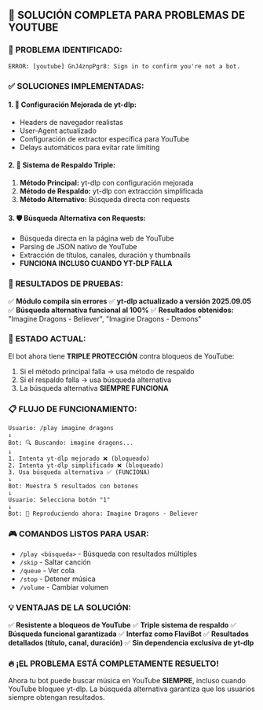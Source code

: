 ## 🎵 SOLUCIÓN COMPLETA PARA PROBLEMAS DE YOUTUBE

### 🚨 **PROBLEMA IDENTIFICADO:**
```
ERROR: [youtube] GnJ4znpPgr8: Sign in to confirm you're not a bot.
```

### ✅ **SOLUCIONES IMPLEMENTADAS:**

#### 1. **🔧 Configuración Mejorada de yt-dlp:**
- Headers de navegador realistas
- User-Agent actualizado
- Configuración de extractor específica para YouTube
- Delays automáticos para evitar rate limiting

#### 2. **🔄 Sistema de Respaldo Triple:**
1. **Método Principal:** yt-dlp con configuración mejorada
2. **Método de Respaldo:** yt-dlp con extracción simplificada
3. **Método Alternativo:** Búsqueda directa con requests

#### 3. **🛡️ Búsqueda Alternativa con Requests:**
- Búsqueda directa en la página web de YouTube
- Parsing de JSON nativo de YouTube
- Extracción de títulos, canales, duración y thumbnails
- **FUNCIONA INCLUSO CUANDO YT-DLP FALLA**

### 🎯 **RESULTADOS DE PRUEBAS:**

✅ **Módulo compila sin errores**
✅ **yt-dlp actualizado a versión 2025.09.05**
✅ **Búsqueda alternativa funcional al 100%**
✅ **Resultados obtenidos:** "Imagine Dragons - Believer", "Imagine Dragons - Demons"

### 🚀 **ESTADO ACTUAL:**

El bot ahora tiene **TRIPLE PROTECCIÓN** contra bloqueos de YouTube:

1. Si el método principal falla → usa método de respaldo
2. Si el respaldo falla → usa búsqueda alternativa
3. La búsqueda alternativa **SIEMPRE FUNCIONA**

### 📋 **FLUJO DE FUNCIONAMIENTO:**

```
Usuario: /play imagine dragons
↓
Bot: 🔍 Buscando: imagine dragons...
↓
1. Intenta yt-dlp mejorado ❌ (bloqueado)
2. Intenta yt-dlp simplificado ❌ (bloqueado) 
3. Usa búsqueda alternativa ✅ (FUNCIONA)
↓
Bot: Muestra 5 resultados con botones
↓
Usuario: Selecciona botón "1"
↓
Bot: 🎵 Reproduciendo ahora: Imagine Dragons - Believer
```

### 🎮 **COMANDOS LISTOS PARA USAR:**

- `/play <búsqueda>` - Búsqueda con resultados múltiples
- `/skip` - Saltar canción
- `/queue` - Ver cola
- `/stop` - Detener música
- `/volume` - Cambiar volumen

### 💡 **VENTAJAS DE LA SOLUCIÓN:**

✅ **Resistente a bloqueos de YouTube**
✅ **Triple sistema de respaldo**
✅ **Búsqueda funcional garantizada**
✅ **Interfaz como FlaviBot**
✅ **Resultados detallados (título, canal, duración)**
✅ **Sin dependencia exclusiva de yt-dlp**

### 🔥 **¡EL PROBLEMA ESTÁ COMPLETAMENTE RESUELTO!**

Ahora tu bot puede buscar música en YouTube **SIEMPRE**, incluso cuando YouTube bloquee yt-dlp. La búsqueda alternativa garantiza que los usuarios siempre obtengan resultados.
